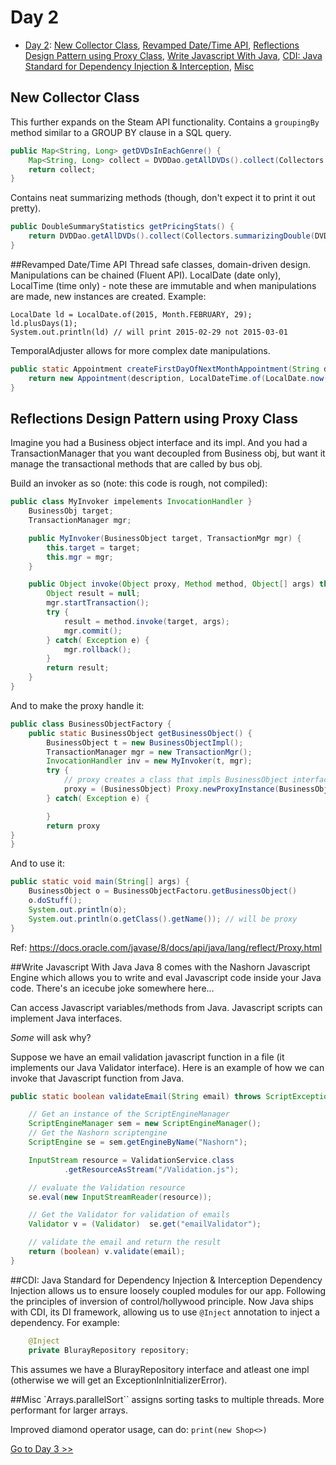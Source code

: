 # Day 2

- [Day 2](day2.md): [New Collector Class](#new-collector-class), [Revamped Date/Time API](#revamped-datetime-api), [Reflections Design Pattern using Proxy Class](#reflections-design-pattern-using-proxy-class), [Write Javascript With Java](#write-javascript-with-java), [CDI: Java Standard for Dependency Injection & Interception](#cdi-java-standard-for-dependency-injection-interception), [Misc](#misc)

## New Collector Class
This further expands on the Steam API functionality.
Contains a `groupingBy` method similar to a GROUP BY clause in a SQL query.  
```java
public Map<String, Long> getDVDsInEachGenre() {
	Map<String, Long> collect = DVDDao.getAllDVDs().collect(Collectors.groupingBy(DVD::getGenre, Collectors.counting()));
	return collect;
}
```
Contains neat summarizing methods (though, don't expect it to print it out pretty).
```java
public DoubleSummaryStatistics getPricingStats() {
	return DVDDao.getAllDVDs().collect(Collectors.summarizingDouble(DVD::getPrice));
}
```

##Revamped Date/Time API
Thread safe classes, domain-driven design.  Manipulations can be chained (Fluent API).
LocalDate (date only), LocalTime (time only) - note these are immutable and when manipulations are made, new instances are created.  Example:
```
LocalDate ld = LocalDate.of(2015, Month.FEBRUARY, 29);
ld.plusDays(1);
System.out.println(ld) // will print 2015-02-29 not 2015-03-01
```

TemporalAdjuster allows for more complex date manipulations.

```java
public static Appointment createFirstDayOfNextMonthAppointment(String description) {
	return new Appointment(description, LocalDateTime.of(LocalDate.now(), LocalTime.NOON).with(TemporalAdjusters.firstDayOfNextMonth()));
}
```

## Reflections Design Pattern using Proxy Class
Imagine you had a Business object interface and its impl.  And you had a TransactionManager that you want decoupled from Business obj, but want it manage the transactional methods that are called by bus obj.

Build an invoker as so (note: this code is rough, not compiled):
```java
public class MyInvoker impelements InvocationHandler }
	BusinessObj target;
	TransactionManager mgr;

	public MyInvoker(BusinessObject target, TransactionMgr mgr) {
		this.target = target;
		this.mgr = mgr;
	}

	public Object invoke(Object proxy, Method method, Object[] args) throws Throwable{
		Object result = null;
		mgr.startTransaction();
		try {
			result = method.invoke(target, args);
			mgr.commit();
		} catch( Exception e) {
			mgr.rollback();
		}
		return result;
	}
}
```

And to make the proxy handle it:
```java
public class BusinessObjectFactory {
	public static BusinessObject getBusinessObject() {
		BusinessObject t = new BusinessObjectImpl();
		TransactionManager mgr = new TransactionMgr();
		InvocationHandler inv = new MyInvoker(t, mgr);
		try {
			// proxy creates a class that impls BusinessObject interface
			proxy = (BusinessObject) Proxy.newProxyInstance(BusinessObject.class.getClassLoader(), new Class[] {BusinessObject.class}, inv);
		} catch( Exception e) {

		}
		return proxy
}
}
```
And to use it:
```java
public static void main(String[] args) {
	BusinessObject o = BusinessObjectFactoru.getBusinessObject()
	o.doStuff();
	System.out.println(o);
	System.out.println(o.getClass().getName()); // will be proxy
}
```

Ref: https://docs.oracle.com/javase/8/docs/api/java/lang/reflect/Proxy.html

##Write Javascript With Java
Java 8 comes with the Nashorn Javascript Engine which allows you to write and eval Javascript code inside your Java code. There's an icecube joke somewhere here...

Can access Javascript variables/methods from Java.  Javascript scripts can implement Java interfaces. 

_Some_ will ask why?

Suppose we have an email validation javascript function in a file (it implements our Java Validator interface).  Here is an example of how we can invoke that Javascript function from Java.
```java
public static boolean validateEmail(String email) throws ScriptException, NoSuchMethodException {

	// Get an instance of the ScriptEngineManager
	ScriptEngineManager sem = new ScriptEngineManager();
	// Get the Nashorn scriptengine
	ScriptEngine se = sem.getEngineByName("Nashorn");

	InputStream resource = ValidationService.class
			.getResourceAsStream("/Validation.js");

	// evaluate the Validation resource
	se.eval(new InputStreamReader(resource));

	// Get the Validator for validation of emails
	Validator v = (Validator)  se.get("emailValidator");

	// validate the email and return the result
	return (boolean) v.validate(email);
}
```

##CDI: Java Standard for Dependency Injection & Interception
Dependency Injection allows us to ensure loosely coupled modules for our app.  Following the principles of inversion of control/hollywood principle.  Now Java ships with CDI, its DI framework, allowing us to use `@Inject` annotation to inject a dependency.  For example:
```java
	@Inject
	private BlurayRepository repository;
```

This assumes we have a BlurayRepository interface and atleast one impl (otherwise we will get an ExceptionInInitializerError).    

##Misc
`Arrays.parallelSort`` assigns sorting tasks to multiple threads.  More performant for larger arrays.

Improved diamond operator usage, can do: `print(new Shop<>)`

[Go to Day 3 >>](/day3.md)